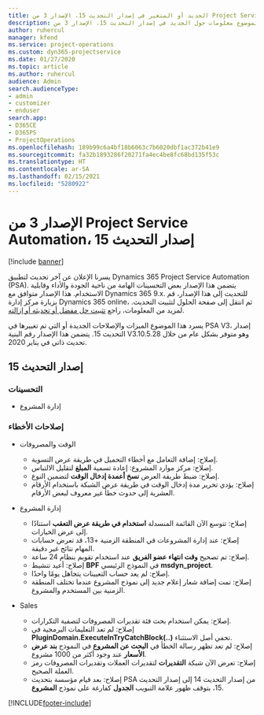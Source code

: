 ```yaml
---
title: الجديد أو المتغير في إصدار التحديث 15، الإصدار 3 من Project Service Automation
description: يقدم هذا الموضوع معلومات حول الجديد في إصدار التحديث 15، الإصدار 3 من Project Service Automation.
author: ruhercul
manager: kfend
ms.service: project-operations
ms.custom: dyn365-projectservice
ms.date: 01/27/2020
ms.topic: article
ms.author: ruhercul
audience: Admin
search.audienceType:
- admin
- customizer
- enduser
search.app:
- D365CE
- D365PS
- ProjectOperations
ms.openlocfilehash: 189b99c6a4bf18b6063c7b6020dbf1ac372b41e9
ms.sourcegitcommit: fa32b1893286f20271fa4ec4be8fc68bd135f53c
ms.translationtype: HT
ms.contentlocale: ar-SA
ms.lasthandoff: 02/15/2021
ms.locfileid: "5280922"
---
```

# <a name="project-service-automation-update-release-15-v3"></a>الإصدار 3 من Project Service Automation، إصدار التحديث 15

[!include [banner](../includes/psa-now-project-operations.md)]

يسرنا الإعلان عن آخر تحديث لتطبيق Dynamics 365 Project Service Automation (PSA). يتضمن هذا الإصدار بعض التحسينات الهامة من ناحية الجودة والأداء وقابلية الاستخدام. هذا الإصدار متوافق مع Dynamics 365 9.x. للتحديث إلى هذا الإصدار، قم بزيارة مركز إدارة Dynamics 365 online، ثم انتقل إلى صفحة الحلول لتثبيت التحديث. لمزيد من المعلومات، راجع [تثبيت حل مفضل أو تحديثه أو إزالته](https://docs.microsoft.com/power-platform/admin/install-remove-preferred-solution).

يسرد هذا الموضوع الميزات والإصلاحات الجديدة أو التي تم تغييرها في PSA V3، إصدار التحديث 15. يتضمن هذا الإصدار رقم البنية V3.10.5.28 وهو متوفر بشكل عام من خلال تحديث ذاتي في يناير 2020.

## <a name="update-release-15"></a>إصدار التحديث 15 

### <a name="enhancements"></a>التحسينات

- إدارة المشروع

### <a name="bug-fixes"></a>إصلاحات الأخطاء

- الوقت والمصروفات

  - إصلاح: إضافة التعامل مع أخطاء التحميل في طريقة عرض التسوية.
  - إصلاح: مركز موارد المشروع: إعادة تسمية **المبلغ** لتقليل الالتباس.
  - إصلاح: ضبط طريقة العرض **نسخ أعمدة إدخال الوقت** لتضمين النوع.
  - إصلاح: يؤدي تحرير مدة إدخال الوقت في طريقة عرض الشبكة باستخدام الأرقام العشرية إلى حدوث خطأ غير معروف لبعض الأرقام.

- إدارة المشروع

  - إصلاح: تتوسع الآن القائمة المنسدلة **استخدام في طريقة عرض التعقب** استنادًا إلى عرض الخيارات.
  - إصلاح: عند إدارة المشروعات في المنطقة الزمنية +13، قد تعرض حسابات المهام نتائج غير دقيقة.
  - إصلاح: تم تصحيح **وقت انتهاء عضو الفريق** عند استخدام تقويم بنظام 24 ساعة.
  - إصلاح: أعيد تنشيط **BPF** في النموذج الرئيسي **msdyn_project**.
  - إصلاح: لم يعد حساب التعيينات يتجاهل يومًا واحدًا.
  - إصلاح: تمت إضافة شعار إعلام جديد إلى نموذج المشروع عندما تختلف المنطقة الزمنية بين المستخدم والمشروع.

- ‏‏Sales

  - إصلاح: يمكن استخدام بحث فئة تقديرات المصروفات لتصفية التكرارات.
  - إصلاح: لم تعد التعليمات البرمجية في **PluginDomain.ExecuteInTryCatchBlock(..)** تخفي أصل الاستثناء.
  - إصلاح: لم تعد تظهر رسالة الخطأ في **البحث عن المشروع‬** في النموذج **بند عرض الأسعار‬** عند وجود أكثر من 1000 مشروع.
  - إصلاح: تعرض الآن شبكة **التقديرات** لتقديرات العملات وتقديرات المصروفات رمز العملة الصحيح.
  - إصلاح: بعد قيام مؤسسة بتحديث PSA من إصدار التحديث 14 إلى إصدار التحديث 15، يتوقف ظهور علامة التبويب **الجدول** كفارغة على نموذج **المشروع**.


[!INCLUDE[footer-include](../includes/footer-banner.md)]